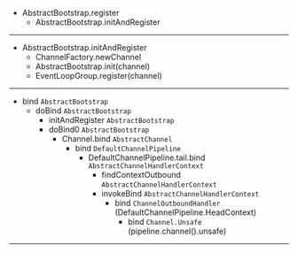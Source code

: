 * AbstractBootstrap.register
    * AbstractBootstrap.initAndRegister

---

* AbstractBootstrap.initAndRegister
    * ChannelFactory.newChannel
    * AbstractBootstrap.init(channel)
    * EventLoopGroup.register(channel)

---

* bind `AbstractBootstrap`
    * doBind `AbstractBootstrap`
        * initAndRegister `AbstractBootstrap`
        * doBind0 `AbstractBootstrap`
            * Channel.bind `AbstractChannel`
                * bind `DefaultChannelPipeline`
                    * DefaultChannelPipeline.tail.bind `AbstractChannelHandlerContext`
                        * findContextOutbound `AbstractChannelHandlerContext`
                        * invokeBind `AbstractChannelHandlerContext`
                            * bind `ChannelOutboundHandler` (DefaultChannelPipeline.HeadContext)
                                * bind `Channel.Unsafe` (pipeline.channel().unsafe)

---
